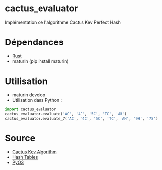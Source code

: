 # cactus_evaluator
Implémentation de l'algorithme Cactus Kev Perfect Hash.

# Dépendances
- [Rust](https://www.rust-lang.org/fr)
- maturin (pip install maturin)

# Utilisation
- maturin develop
- Utilisation dans Python :
```Python
import cactus_evaluator
cactus_evaluator.evaluate('AC', '4C', '5C', 'TC', 'AH')
cactus_evaluator.evaluate_7('AC', '4C', '5C', 'TC', 'AH', '9H', '7S')
```

# Source
- [Cactus Kev Algorithm](https://suffe.cool/poker/evaluator.html)
- [Hash Tables](http://suffe.cool/poker/7462.html)
- [PyO3](https://github.com/PyO3/pyo3)